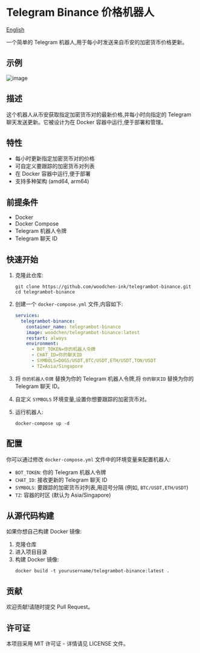 # Telegram Binance 价格机器人

[English](./README-EN.md)

一个简单的 Telegram 机器人,用于每小时发送来自币安的加密货币价格更新。

## 示例

![image](https://github.com/user-attachments/assets/b5651dd9-495f-4a65-a248-610956c4a6c1)

## 描述

这个机器人从币安获取指定加密货币对的最新价格,并每小时向指定的 Telegram 聊天发送更新。它被设计为在 Docker 容器中运行,便于部署和管理。

## 特性

- 每小时更新指定加密货币对的价格
- 可自定义要跟踪的加密货币对列表
- 在 Docker 容器中运行,便于部署
- 支持多种架构 (amd64, arm64)

## 前提条件

- Docker
- Docker Compose
- Telegram 机器人令牌
- Telegram 聊天 ID

## 快速开始

1. 克隆此仓库:
   ```
   git clone https://github.com/woodchen-ink/telegrambot-binance.git
   cd telegrambot-binance
   ```

2. 创建一个 `docker-compose.yml` 文件,内容如下:
   ```yaml
   services:
     telegrambot-binance:
       container_name: telegrambot-binance
       image: woodchen/telegrambot-binance:latest
       restart: always
       environment:
         - BOT_TOKEN=你的机器人令牌
         - CHAT_ID=你的聊天ID
         - SYMBOLS=DOGS/USDT,BTC/USDT,ETH/USDT,TON/USDT
         - TZ=Asia/Singapore
   ```

3. 将 `你的机器人令牌` 替换为你的 Telegram 机器人令牌,将 `你的聊天ID` 替换为你的 Telegram 聊天 ID。

4. 自定义 `SYMBOLS` 环境变量,设置你想要跟踪的加密货币对。

5. 运行机器人:
   ```
   docker-compose up -d
   ```

## 配置

你可以通过修改 `docker-compose.yml` 文件中的环境变量来配置机器人:

- `BOT_TOKEN`: 你的 Telegram 机器人令牌
- `CHAT_ID`: 接收更新的 Telegram 聊天 ID
- `SYMBOLS`: 要跟踪的加密货币对列表,用逗号分隔 (例如, `BTC/USDT,ETH/USDT`)
- `TZ`: 容器的时区 (默认为 Asia/Singapore)

## 从源代码构建

如果你想自己构建 Docker 镜像:

1. 克隆仓库
2. 进入项目目录
3. 构建 Docker 镜像:
   ```
   docker build -t yourusername/telegrambot-binance:latest .
   ```

## 贡献

欢迎贡献!请随时提交 Pull Request。

## 许可证

本项目采用 MIT 许可证 - 详情请见 LICENSE 文件。
